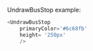 UndrawBusStop example:
```js 
<UndrawBusStop
    primaryColor='#6c68fb'
    height= '250px'
    />
```
